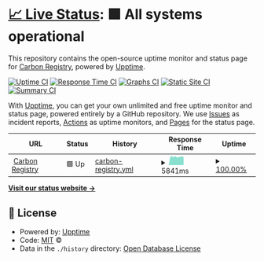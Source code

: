 # [📈 Live Status](https://undp.github.io/carbon-registry-status): <!--live status--> **🟩 All systems operational**

This repository contains the open-source uptime monitor and status page for [Carbon Registry](https://www.test.carbreg.org/), powered by [Upptime](https://github.com/upptime/upptime).

[![Uptime CI](https://github.com/undp/carbon-registry-status/workflows/Uptime%20CI/badge.svg)](https://github.com/undp/carbon-registry-status/actions?query=workflow%3A%22Uptime+CI%22)
[![Response Time CI](https://github.com/undp/carbon-registry-status/workflows/Response%20Time%20CI/badge.svg)](https://github.com/undp/carbon-registry-status/actions?query=workflow%3A%22Response+Time+CI%22)
[![Graphs CI](https://github.com/undp/carbon-registry-status/workflows/Graphs%20CI/badge.svg)](https://github.com/undp/carbon-registry-status/actions?query=workflow%3A%22Graphs+CI%22)
[![Static Site CI](https://github.com/undp/carbon-registry-status/workflows/Static%20Site%20CI/badge.svg)](https://github.com/undp/carbon-registry-status/actions?query=workflow%3A%22Static+Site+CI%22)
[![Summary CI](https://github.com/undp/carbon-registry-status/workflows/Summary%20CI/badge.svg)](https://github.com/undp/carbon-registry-status/actions?query=workflow%3A%22Summary+CI%22)

With [Upptime](https://upptime.js.org), you can get your own unlimited and free uptime monitor and status page, powered entirely by a GitHub repository. We use [Issues](https://github.com/undp/carbon-registry-status/issues) as incident reports, [Actions](https://github.com/undp/carbon-registry-status/actions) as uptime monitors, and [Pages](https://undp.github.io/carbon-registry-status) for the status page.

<!--start: status pages-->
<!-- This summary is generated by Upptime (https://github.com/upptime/upptime) -->
<!-- Do not edit this manually, your changes will be overwritten -->
<!-- prettier-ignore -->
| URL | Status | History | Response Time | Uptime |
| --- | ------ | ------- | ------------- | ------ |
| <img alt="" src="https://icons.duckduckgo.com/ip3/api.carbreg.org.ico" height="13"> [Carbon Registry](https://api.carbreg.org/national/ping) | 🟩 Up | [carbon-registry.yml](https://github.com/undp/carbon-registry-status/commits/HEAD/history/carbon-registry.yml) | <details><summary><img alt="Response time graph" src="./graphs/carbon-registry/response-time-week.png" height="20"> 5841ms</summary><br><a href="https://status.carbreg.org/history/carbon-registry"><img alt="Response time 4667" src="https://img.shields.io/endpoint?url=https%3A%2F%2Fraw.githubusercontent.com%2Fundp%2Fcarbon-registry-status%2FHEAD%2Fapi%2Fcarbon-registry%2Fresponse-time.json"></a><br><a href="https://status.carbreg.org/history/carbon-registry"><img alt="24-hour response time 5714" src="https://img.shields.io/endpoint?url=https%3A%2F%2Fraw.githubusercontent.com%2Fundp%2Fcarbon-registry-status%2FHEAD%2Fapi%2Fcarbon-registry%2Fresponse-time-day.json"></a><br><a href="https://status.carbreg.org/history/carbon-registry"><img alt="7-day response time 5841" src="https://img.shields.io/endpoint?url=https%3A%2F%2Fraw.githubusercontent.com%2Fundp%2Fcarbon-registry-status%2FHEAD%2Fapi%2Fcarbon-registry%2Fresponse-time-week.json"></a><br><a href="https://status.carbreg.org/history/carbon-registry"><img alt="30-day response time 5765" src="https://img.shields.io/endpoint?url=https%3A%2F%2Fraw.githubusercontent.com%2Fundp%2Fcarbon-registry-status%2FHEAD%2Fapi%2Fcarbon-registry%2Fresponse-time-month.json"></a><br><a href="https://status.carbreg.org/history/carbon-registry"><img alt="1-year response time 4667" src="https://img.shields.io/endpoint?url=https%3A%2F%2Fraw.githubusercontent.com%2Fundp%2Fcarbon-registry-status%2FHEAD%2Fapi%2Fcarbon-registry%2Fresponse-time-year.json"></a></details> | <details><summary><a href="https://status.carbreg.org/history/carbon-registry">100.00%</a></summary><a href="https://status.carbreg.org/history/carbon-registry"><img alt="All-time uptime 99.90%" src="https://img.shields.io/endpoint?url=https%3A%2F%2Fraw.githubusercontent.com%2Fundp%2Fcarbon-registry-status%2FHEAD%2Fapi%2Fcarbon-registry%2Fuptime.json"></a><br><a href="https://status.carbreg.org/history/carbon-registry"><img alt="24-hour uptime 100.00%" src="https://img.shields.io/endpoint?url=https%3A%2F%2Fraw.githubusercontent.com%2Fundp%2Fcarbon-registry-status%2FHEAD%2Fapi%2Fcarbon-registry%2Fuptime-day.json"></a><br><a href="https://status.carbreg.org/history/carbon-registry"><img alt="7-day uptime 100.00%" src="https://img.shields.io/endpoint?url=https%3A%2F%2Fraw.githubusercontent.com%2Fundp%2Fcarbon-registry-status%2FHEAD%2Fapi%2Fcarbon-registry%2Fuptime-week.json"></a><br><a href="https://status.carbreg.org/history/carbon-registry"><img alt="30-day uptime 100.00%" src="https://img.shields.io/endpoint?url=https%3A%2F%2Fraw.githubusercontent.com%2Fundp%2Fcarbon-registry-status%2FHEAD%2Fapi%2Fcarbon-registry%2Fuptime-month.json"></a><br><a href="https://status.carbreg.org/history/carbon-registry"><img alt="1-year uptime 99.90%" src="https://img.shields.io/endpoint?url=https%3A%2F%2Fraw.githubusercontent.com%2Fundp%2Fcarbon-registry-status%2FHEAD%2Fapi%2Fcarbon-registry%2Fuptime-year.json"></a></details>

<!--end: status pages-->

[**Visit our status website →**](https://undp.github.io/carbon-registry-status)

## 📄 License

- Powered by: [Upptime](https://github.com/upptime/upptime)
- Code: [MIT](./LICENSE) ©
- Data in the `./history` directory: [Open Database License](https://opendatacommons.org/licenses/odbl/1-0/)
